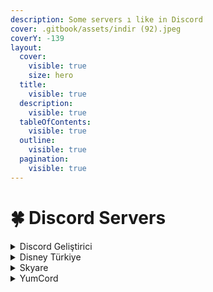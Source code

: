 ```yaml
---
description: Some servers ı like in Discord
cover: .gitbook/assets/indir (92).jpeg
coverY: -139
layout:
  cover:
    visible: true
    size: hero
  title:
    visible: true
  description:
    visible: true
  tableOfContents:
    visible: true
  outline:
    visible: true
  pagination:
    visible: true
---
```


# 🍀 Discord Servers

<details>

<summary>Discord Geliştirici</summary>

[https://discord.com/invite/twJanZBXpj](https://discord.com/invite/twJanZBXpj)

</details>

<details>

<summary>Disney Türkiye</summary>

[https://discord.com/invite/disneytr](https://discord.gg/disneytr)

</details>

<details>

<summary>Skyare</summary>

[https://discord.gg/javascript](https://discord.gg/javascript)

</details>

<details>

<summary>YumCord</summary>

[https://discord.gg/yumyum](https://discord.gg/yumyum)

</details>

